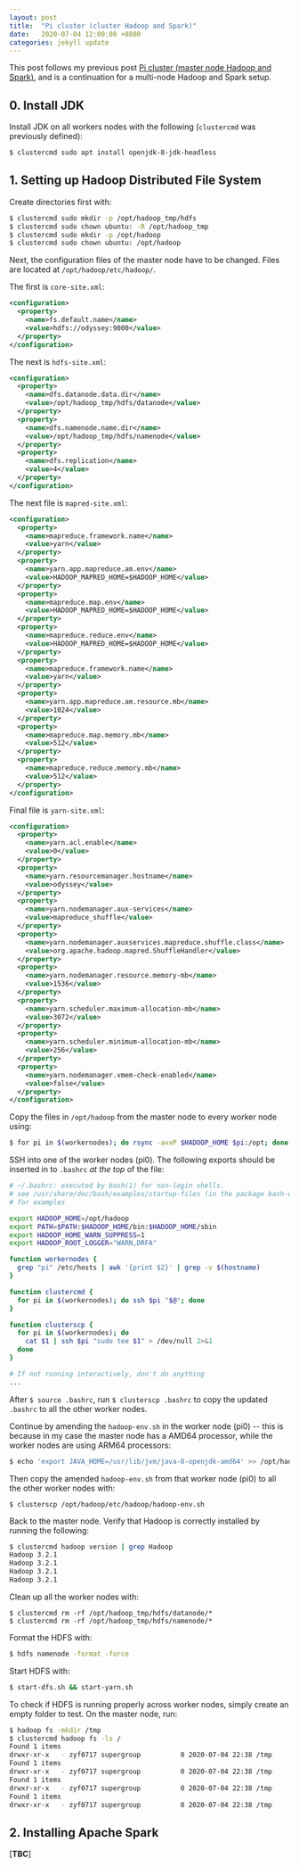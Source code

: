 ```yaml
---
layout: post
title:  "Pi cluster (cluster Hadoop and Spark)"
date:   2020-07-04 12:00:00 +0800
categories: jekyll update
---
```


This post follows my previous post [Pi cluster (master node Hadoop and Spark)](https://zyf0717.github.io/jekyll/update/2020/06/25/pi-single-node-hadoop-spark.html), and is a continuation for a multi-node Hadoop and Spark setup.

## 0. Install JDK

Install JDK on all workers nodes with the following (`clustercmd` was previously defined):

```bash
$ clustercmd sudo apt install openjdk-8-jdk-headless
```

## 1. Setting up Hadoop Distributed File System

Create directories first with:

```bash
$ clustercmd sudo mkdir -p /opt/hadoop_tmp/hdfs
$ clustercmd sudo chown ubuntu: -R /opt/hadoop_tmp
$ clustercmd sudo mkdir -p /opt/hadoop
$ clustercmd sudo chown ubuntu: /opt/hadoop
```

Next, the configuration files of the master node have to be changed. Files are located at `/opt/hadoop/etc/hadoop/`.

The first is `core-site.xml`:

```xml
<configuration>
  <property>
    <name>fs.default.name</name>
    <value>hdfs://odyssey:9000</value>
  </property>
</configuration>
```

The next is `hdfs-site.xml`:

```xml
<configuration>
  <property>
    <name>dfs.datanode.data.dir</name>
    <value>/opt/hadoop_tmp/hdfs/datanode</value>
  </property>
  <property>
    <name>dfs.namenode.name.dir</name>
    <value>/opt/hadoop_tmp/hdfs/namenode</value>
  </property>
  <property>
    <name>dfs.replication</name>
    <value>4</value>
  </property>
</configuration> 
```

The next file is `mapred-site.xml`:

```xml
<configuration>
  <property>
    <name>mapreduce.framework.name</name>
    <value>yarn</value>
  </property>
  <property>
    <name>yarn.app.mapreduce.am.env</name>
    <value>HADOOP_MAPRED_HOME=$HADOOP_HOME</value>
  </property>
  <property>
    <name>mapreduce.map.env</name>
    <value>HADOOP_MAPRED_HOME=$HADOOP_HOME</value>
  </property>
  <property>
    <name>mapreduce.reduce.env</name>
    <value>HADOOP_MAPRED_HOME=$HADOOP_HOME</value>
  </property>
  <property>
    <name>mapreduce.framework.name</name>
    <value>yarn</value>
  </property>
  <property>
    <name>yarn.app.mapreduce.am.resource.mb</name>
    <value>1024</value>
  </property>
  <property>
    <name>mapreduce.map.memory.mb</name>
    <value>512</value>
  </property>
  <property>
    <name>mapreduce.reduce.memory.mb</name>
    <value>512</value>
  </property>
</configuration> 
```

Final file is `yarn-site.xml`:

```xml
<configuration>
  <property>
    <name>yarn.acl.enable</name>
    <value>0</value>
  </property>
  <property>
    <name>yarn.resourcemanager.hostname</name>
    <value>odyssey</value>
  </property>
  <property>
    <name>yarn.nodemanager.aux-services</name>
    <value>mapreduce_shuffle</value>
  </property>
  <property>
    <name>yarn.nodemanager.auxservices.mapreduce.shuffle.class</name>  
    <value>org.apache.hadoop.mapred.ShuffleHandler</value>
  </property>
  <property>
    <name>yarn.nodemanager.resource.memory-mb</name>
    <value>1536</value>
  </property>
  <property>
    <name>yarn.scheduler.maximum-allocation-mb</name>
    <value>3072</value>
  </property>
  <property>
    <name>yarn.scheduler.minimum-allocation-mb</name>
    <value>256</value>
  </property>
  <property>
    <name>yarn.nodemanager.vmem-check-enabled</name>
    <value>false</value>
  </property>
</configuration> 
```

Copy the files in `/opt/hadoop` from the master node to every worker node using:

```bash
$ for pi in $(workernodes); do rsync -avxP $HADOOP_HOME $pi:/opt; done
```

SSH into one of the worker nodes (pi0). The following exports should be inserted in to `.bashrc` *at the top* of the file:

```bash
# ~/.bashrc: executed by bash(1) for non-login shells.
# see /usr/share/doc/bash/examples/startup-files (in the package bash-doc)
# for examples

export HADOOP_HOME=/opt/hadoop
export PATH=$PATH:$HADOOP_HOME/bin:$HADOOP_HOME/sbin
export HADOOP_HOME_WARN_SUPPRESS=1
export HADOOP_ROOT_LOGGER="WARN,DRFA"

function workernodes {
  grep "pi" /etc/hosts | awk '{print $2}' | grep -v $(hostname)
}

function clustercmd {
  for pi in $(workernodes); do ssh $pi "$@"; done
}

function clusterscp {
  for pi in $(workernodes); do
    cat $1 | ssh $pi "sudo tee $1" > /dev/null 2>&1
  done
}

# If not running interactively, don't do anything
...
```

After `$ source .bashrc`, run `$ clusterscp .bashrc` to copy the updated `.bashrc` to all the other worker nodes.

Continue by amending the `hadoop-env.sh` in the worker node (pi0) -- this is because in my case the master node has a AMD64 processor, while the worker nodes are using ARM64 processors:

```bash
$ echo 'export JAVA_HOME=/usr/lib/jvm/java-8-openjdk-amd64' >> /opt/hadoop/etc/hadoop/hadoop-env.sh
```

Then copy the amended `hadoop-env.sh` from that worker node (pi0) to all the other worker nodes with:

```
$ clusterscp /opt/hadoop/etc/hadoop/hadoop-env.sh
```

Back to the master node. Verify that Hadoop is correctly installed by running the following:

```bash
$ clustercmd hadoop version | grep Hadoop
Hadoop 3.2.1
Hadoop 3.2.1
Hadoop 3.2.1
Hadoop 3.2.1
```

Clean up all the worker nodes with:

```
$ clustercmd rm -rf /opt/hadoop_tmp/hdfs/datanode/*
$ clustercmd rm -rf /opt/hadoop_tmp/hdfs/namenode/*
```

Format the HDFS with:

```bash
$ hdfs namenode -format -force
```

Start HDFS with:

```bash
$ start-dfs.sh && start-yarn.sh
```

To check if HDFS is running properly across worker nodes, simply create an empty folder to test. On the master node, run:

```bash
$ hadoop fs -mkdir /tmp
$ clustercmd hadoop fs -ls /
Found 1 items
drwxr-xr-x   - zyf0717 supergroup          0 2020-07-04 22:38 /tmp
Found 1 items
drwxr-xr-x   - zyf0717 supergroup          0 2020-07-04 22:38 /tmp
Found 1 items
drwxr-xr-x   - zyf0717 supergroup          0 2020-07-04 22:38 /tmp
Found 1 items
drwxr-xr-x   - zyf0717 supergroup          0 2020-07-04 22:38 /tmp
```

## 2. Installing Apache Spark

[**TBC**]

